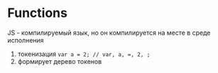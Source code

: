 # Functions

JS - компилируемый язык, но он компилируется на месте в среде исполнения

1. токенизация
   `var a = 2; // var, a, =, 2, ;`
2. формирует дерево токенов

